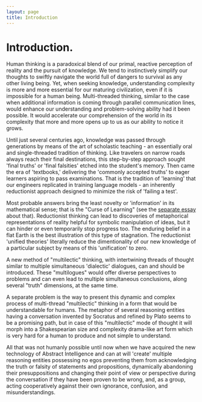 ```yaml
---
layout: page
title: Introduction
---
```

# Introduction.
Human thinking is a paradoxical blend of our primal, reactive perception of reality and the pursuit of knowledge. We tend to instinctively simplify our thoughts to swiftly navigate the world full of dangers to survival as any other living being. Yet, when seeking knowledge, understanding complexity is more and more essential for our maturing civilization, even if it is impossible for a human being. Multi-threaded thinking, similar to the case when additional information is coming through parallel communication lines, would enhance our understanding and problem-solving ability had it been possible. It would accelerate our comprehension of the world in its complexity that more and more opens up to us as our ability to notice it grows.

Until just several centuries ago, knowledge was passed through generations by means of the art of scholastic teaching - an essentially oral and single-threaded tradition of thinking. Like travelers on narrow roads always reach their final destinations, this step-by-step approach sought 'final truths' or 'final falsities' etched into the student's memory. Then came the era of 'textbooks,' delivering the 'commonly accepted truths' to eager learners aspiring to pass examinations. That is the tradition of 'learning' that our engineers replicated in training language models - an inherently reductionist approach designed to minimize the risk of 'failing a test'.

Most probable answers bring the least novelty or 'information' in its mathematical sense; that is the "Curse of Learning" (see the [separate essay](https://github.com/curse-of-learning) about that). Reductionist thinking can lead to discoveries of metaphorical representations of reality helpful for symbolic manipulation of ideas, but it can hinder or even temporarily stop progress too. The enduring belief in a flat Earth is the best illustration of this type of stagnation. The reductionist 'unified theories' literally reduce the dimentionality of our new knowledge of a particular subject by means of this 'unification' to zero.

A new method of "multilectic" thinking, with intertwining threads of thought similar to multiple simultaneous 'dialectic' dialogues, can and should be introduced. These "multilogues" would offer diverse perspectives to problems and can even lead to multiple simultaneous conclusions, along several "truth" dimensions, at the same time.

A separate problem is the way to present this dynamic and complex process of multi-thread "multilectic" thinking in a form that would be understandable for humans. The metaphor of several reasoning entities having a conversation invented by Socratus and refined by Plato seems to be a promising path, but in case of this "multilectic" mode of thought it will morph into a Shakespearian size and complexity drama-like art form which is very hard for a human to produce and not simple to understand.

All that was not humanly possible until now when we have acquired the new technology of Abstract Intelligence and can at will 'create' multiple reasoning entities possessing no egos preventing them from acknowledging the truth or falsity of statements and propositions, dynamically abandoning their presuppositions and changing their point of view or perspective during the conversation if they have been proven to be wrong, and, as a group, acting cooperatively against their own ignorance, confusion, and misunderstandings.
